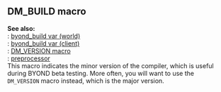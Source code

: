 ## DM_BUILD macro    
**See also:**    
:   [byond_build var (world)](/world/var/byond_build)    
:   [byond_build var (client)](/client/var/byond_build)    
:   [DM_VERSION macro](/DM/preprocessor/DM_VERSION)    
:   [preprocessor](/DM/preprocessor)    
This macro indicates the minor version of the compiler, which is useful    
during BYOND beta testing. More often, you will want to use the    
`DM_VERSION` macro instead, which is the major version.  